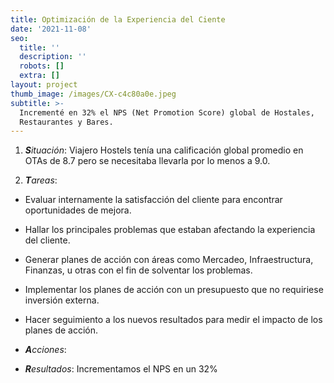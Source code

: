 ```yaml
---
title: Optimización de la Experiencia del Ciente
date: '2021-11-08'
seo:
  title: ''
  description: ''
  robots: []
  extra: []
layout: project
thumb_image: /images/CX-c4c80a0e.jpeg
subtitle: >-
  Incrementé en 32% el NPS (Net Promotion Score) global de Hostales,
  Restaurantes y Bares.
---
```

1.  ***S**ituación*: Viajero Hostels tenía una calificación global promedio en OTAs de 8.7 pero se necesitaba llevarla por lo menos a 9.0.

2.  ***T**areas*:

*   Evaluar internamente la satisfacción del cliente para encontrar oportunidades de mejora.

*   Hallar los principales problemas que estaban afectando la experiencia del cliente.

*   Generar planes de acción con áreas como Mercadeo, Infraestructura, Finanzas, u otras con el fin de solventar los problemas.

*   Implementar los planes de acción con un presupuesto que no requiriese inversión externa.

*   Hacer seguimiento a los nuevos resultados para medir el impacto de los planes de acción.

<!---->

*   ***A**cciones*:

<!---->

*   ***R**esultados*: Incrementamos el NPS en un 32%
